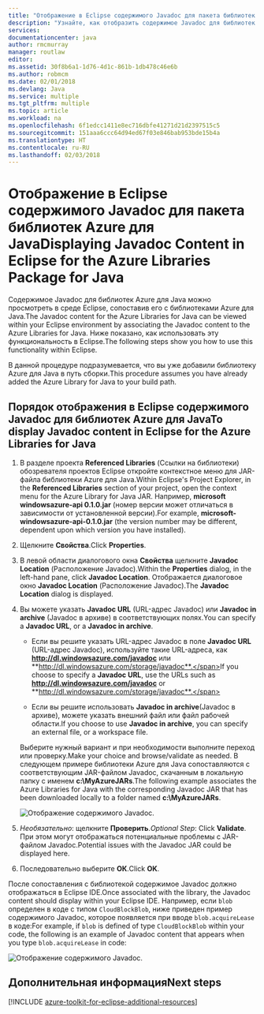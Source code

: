 ```yaml
---
title: "Отображение в Eclipse содержимого Javadoc для пакета библиотек Azure для Java"
description: "Узнайте, как отобразить содержимое Javadoc для библиотек Azure в Eclipse."
services: 
documentationcenter: java
author: rmcmurray
manager: routlaw
editor: 
ms.assetid: 30f8b6a1-1d76-4d1c-861b-1db478c46e6b
ms.author: robmcm
ms.date: 02/01/2018
ms.devlang: Java
ms.service: multiple
ms.tgt_pltfrm: multiple
ms.topic: article
ms.workload: na
ms.openlocfilehash: 6f1edcc1411e8ec716dbfe41271d21d2397515c5
ms.sourcegitcommit: 151aaa6ccc64d94ed67f03e846bab953bde15b4a
ms.translationtype: HT
ms.contentlocale: ru-RU
ms.lasthandoff: 02/03/2018
---
```

# <a name="displaying-javadoc-content-in-eclipse-for-the-azure-libraries-package-for-java"></a><span data-ttu-id="83a7f-103">Отображение в Eclipse содержимого Javadoc для пакета библиотек Azure для Java</span><span class="sxs-lookup"><span data-stu-id="83a7f-103">Displaying Javadoc Content in Eclipse for the Azure Libraries Package for Java</span></span>

<span data-ttu-id="83a7f-104">Содержимое Javadoc для библиотек Azure для Java можно просмотреть в среде Eclipse, сопоставив его с библиотеками Azure для Java.</span><span class="sxs-lookup"><span data-stu-id="83a7f-104">The Javadoc content for the Azure Libraries for Java can be viewed within your Eclipse environment by associating the Javadoc content to the Azure Libraries for Java.</span></span> <span data-ttu-id="83a7f-105">Ниже показано, как использовать эту функциональность в Eclipse.</span><span class="sxs-lookup"><span data-stu-id="83a7f-105">The following steps show you how to use this functionality within Eclipse.</span></span>

<span data-ttu-id="83a7f-106">В данной процедуре подразумевается, что вы уже добавили библиотеку Azure для Java в путь сборки.</span><span class="sxs-lookup"><span data-stu-id="83a7f-106">This procedure assumes you have already added the Azure Library for Java to your build path.</span></span>

## <a name="to-display-javadoc-content-in-eclipse-for-the-azure-libraries-for-java"></a><span data-ttu-id="83a7f-107">Порядок отображения в Eclipse содержимого Javadoc для библиотек Azure для Java</span><span class="sxs-lookup"><span data-stu-id="83a7f-107">To display Javadoc content in Eclipse for the Azure Libraries for Java</span></span>

1. <span data-ttu-id="83a7f-108">В разделе проекта **Referenced Libraries** (Ссылки на библиотеки) обозревателя проектов Eclipse откройте контекстное меню для JAR-файла библиотеки Azure для Java.</span><span class="sxs-lookup"><span data-stu-id="83a7f-108">Within Eclipse's Project Explorer, in the **Referenced Libraries** section of your project, open the context menu for the Azure Library for Java JAR.</span></span> <span data-ttu-id="83a7f-109">Например, **microsoft windowsazure-api 0.1.0.jar** (номер версии может отличаться в зависимости от установленной версии).</span><span class="sxs-lookup"><span data-stu-id="83a7f-109">For example, **microsoft-windowsazure-api-0.1.0.jar** (the version number may be different, dependent upon which version you have installed).</span></span>

1. <span data-ttu-id="83a7f-110">Щелкните **Свойства**.</span><span class="sxs-lookup"><span data-stu-id="83a7f-110">Click **Properties**.</span></span>

1. <span data-ttu-id="83a7f-111">В левой области диалогового окна **Свойства** щелкните **Javadoc Location** (Расположение Javadoc).</span><span class="sxs-lookup"><span data-stu-id="83a7f-111">Within the **Properties** dialog, in the left-hand pane, click **Javadoc Location**.</span></span> <span data-ttu-id="83a7f-112">Отображается диалоговое окно **Javadoc Location** (Расположение Javadoc).</span><span class="sxs-lookup"><span data-stu-id="83a7f-112">The **Javadoc Location** dialog is displayed.</span></span>

1. <span data-ttu-id="83a7f-113">Вы можете указать **Javadoc URL** (URL-адрес Javadoc) или **Javadoc in archive** (Javadoc в архиве) в соответствующих полях.</span><span class="sxs-lookup"><span data-stu-id="83a7f-113">You can specify a **Javadoc URL**, or a **Javadoc in archive**.</span></span>

   * <span data-ttu-id="83a7f-114">Если вы решите указать URL-адрес Javadoc в поле **Javadoc URL** (URL-адрес Javadoc), используйте такие URL-адреса, как **http://dl.windowsazure.com/javadoc** или **http://dl.windowsazure.com/storage/javadoc**.</span><span class="sxs-lookup"><span data-stu-id="83a7f-114">If you choose to specify a **Javadoc URL**, use the URLs such as **http://dl.windowsazure.com/javadoc** or **http://dl.windowsazure.com/storage/javadoc**.</span></span>

   * <span data-ttu-id="83a7f-115">Если вы решите использовать **Javadoc in archive**(Javadoc в архиве), можете указать внешний файл или файл рабочей области.</span><span class="sxs-lookup"><span data-stu-id="83a7f-115">If you choose to use **Javadoc in archive**, you can specify an external file, or a workspace file.</span></span>

   <span data-ttu-id="83a7f-116">Выберите нужный вариант и при необходимости выполните переход или проверку.</span><span class="sxs-lookup"><span data-stu-id="83a7f-116">Make your choice and browse/validate as needed.</span></span> <span data-ttu-id="83a7f-117">В следующем примере библиотеки Azure для Java сопоставляются с соответствующим JAR-файлом Javadoc, скачанным в локальную папку с именем **c:\MyAzureJARs**.</span><span class="sxs-lookup"><span data-stu-id="83a7f-117">The following example associates the Azure Libraries for Java with the corresponding Javadoc JAR that has been downloaded locally to a folder named **c:\MyAzureJARs**.</span></span>

   ![Отображение содержимого Javadoc.][ic553487]

1. <span data-ttu-id="83a7f-119">*Необязательно*: щелкните **Проверить**.</span><span class="sxs-lookup"><span data-stu-id="83a7f-119">*Optional Step*: Click **Validate**.</span></span> <span data-ttu-id="83a7f-120">При этом могут отображаться потенциальные проблемы с JAR-файлом Javadoc.</span><span class="sxs-lookup"><span data-stu-id="83a7f-120">Potential issues with the Javadoc JAR could be displayed here.</span></span>

1. <span data-ttu-id="83a7f-121">Последовательно выберите **ОК**.</span><span class="sxs-lookup"><span data-stu-id="83a7f-121">Click **OK**.</span></span>

<span data-ttu-id="83a7f-122">После сопоставления с библиотекой содержимое Javadoc должно отображаться в Eclipse IDE.</span><span class="sxs-lookup"><span data-stu-id="83a7f-122">Once associated with the library, the Javadoc content should display within your Eclipse IDE.</span></span> <span data-ttu-id="83a7f-123">Например, если `blob` определен в коде с типом `CloudBlockBlob`, ниже приведен пример содержимого Javadoc, которое появляется при вводе `blob.acquireLease` в коде:</span><span class="sxs-lookup"><span data-stu-id="83a7f-123">For example, if `blob` is defined of type `CloudBlockBlob` within your code, the following is an example of Javadoc content that appears when you type `blob.acquireLease` in code:</span></span>

![Отображение содержимого Javadoc.][ic553488]

## <a name="next-steps"></a><span data-ttu-id="83a7f-125">Дополнительная информация</span><span class="sxs-lookup"><span data-stu-id="83a7f-125">Next steps</span></span>

[!INCLUDE [azure-toolkit-for-eclipse-additional-resources](../includes/azure-toolkit-for-eclipse-additional-resources.md)]

<!-- URL List -->

<!-- Legacy MSDN URL = https://msdn.microsoft.com/library/azure/hh698319.aspx -->

<!-- IMG List -->

[ic553487]: media/azure-toolkit-for-eclipse-displaying-javadoc-content-for-azure-libraries/ic553487.png
[ic553488]: media/azure-toolkit-for-eclipse-displaying-javadoc-content-for-azure-libraries/ic553488.png
